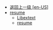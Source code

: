 - [返回上一级 [en-US]](en-US/)
- [resume](en-US/resume/)
  - [Libextext](en-US/resume/Libextext.md)
  - [resume](en-US/resume/resume.md)
